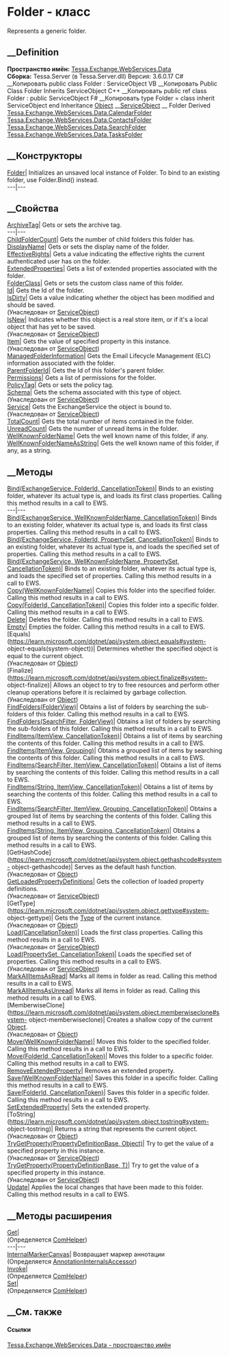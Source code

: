 # Folder - класс
Represents a generic folder.
## __Definition
 **Пространство имён:**
[Tessa.Exchange.WebServices.Data](N_Tessa_Exchange_WebServices_Data.htm)  
 **Сборка:** Tessa.Server (в Tessa.Server.dll) Версия: 3.6.0.17
C# __Копировать
     public class Folder : ServiceObject
VB __Копировать
     Public Class Folder
    	Inherits ServiceObject
C++ __Копировать
     public ref class Folder : public ServiceObject
F# __Копировать
     type Folder = 
        class
            inherit ServiceObject
        end
Inheritance
    [Object](https://learn.microsoft.com/dotnet/api/system.object) __[ServiceObject](T_Tessa_Exchange_WebServices_Data_ServiceObject.htm) __ Folder
Derived
[Tessa.Exchange.WebServices.Data.CalendarFolder](T_Tessa_Exchange_WebServices_Data_CalendarFolder.htm)
[Tessa.Exchange.WebServices.Data.ContactsFolder](T_Tessa_Exchange_WebServices_Data_ContactsFolder.htm)
[Tessa.Exchange.WebServices.Data.SearchFolder](T_Tessa_Exchange_WebServices_Data_SearchFolder.htm)
[Tessa.Exchange.WebServices.Data.TasksFolder](T_Tessa_Exchange_WebServices_Data_TasksFolder.htm)
##  __Конструкторы
[Folder](M_Tessa_Exchange_WebServices_Data_Folder__ctor.htm)|  Initializes an
unsaved local instance of Folder. To bind to an existing folder, use
Folder.Bind() instead.  
---|---  
## __Свойства
[ArchiveTag](P_Tessa_Exchange_WebServices_Data_Folder_ArchiveTag.htm)|  Gets
or sets the archive tag.  
---|---  
[ChildFolderCount](P_Tessa_Exchange_WebServices_Data_Folder_ChildFolderCount.htm)|
Gets the number of child folders this folder has.  
[DisplayName](P_Tessa_Exchange_WebServices_Data_Folder_DisplayName.htm)|  Gets
or sets the display name of the folder.  
[EffectiveRights](P_Tessa_Exchange_WebServices_Data_Folder_EffectiveRights.htm)|
Gets a value indicating the effective rights the current authenticated user
has on the folder.  
[ExtendedProperties](P_Tessa_Exchange_WebServices_Data_Folder_ExtendedProperties.htm)|
Gets a list of extended properties associated with the folder.  
[FolderClass](P_Tessa_Exchange_WebServices_Data_Folder_FolderClass.htm)|  Gets
or sets the custom class name of this folder.  
[Id](P_Tessa_Exchange_WebServices_Data_Folder_Id.htm)|  Gets the Id of the
folder.  
[IsDirty](P_Tessa_Exchange_WebServices_Data_ServiceObject_IsDirty.htm)|  Gets
a value indicating whether the object has been modified and should be saved.  
(Унаследован от
[ServiceObject](T_Tessa_Exchange_WebServices_Data_ServiceObject.htm))  
[IsNew](P_Tessa_Exchange_WebServices_Data_ServiceObject_IsNew.htm)|  Indicates
whether this object is a real store item, or if it's a local object that has
yet to be saved.  
(Унаследован от
[ServiceObject](T_Tessa_Exchange_WebServices_Data_ServiceObject.htm))  
[Item](P_Tessa_Exchange_WebServices_Data_ServiceObject_Item.htm)|  Gets the
value of specified property in this instance.  
(Унаследован от
[ServiceObject](T_Tessa_Exchange_WebServices_Data_ServiceObject.htm))  
[ManagedFolderInformation](P_Tessa_Exchange_WebServices_Data_Folder_ManagedFolderInformation.htm)|
Gets the Email Lifecycle Management (ELC) information associated with the
folder.  
[ParentFolderId](P_Tessa_Exchange_WebServices_Data_Folder_ParentFolderId.htm)|
Gets the Id of this folder's parent folder.  
[Permissions](P_Tessa_Exchange_WebServices_Data_Folder_Permissions.htm)|  Gets
a list of permissions for the folder.  
[PolicyTag](P_Tessa_Exchange_WebServices_Data_Folder_PolicyTag.htm)|  Gets or
sets the policy tag.  
[Schema](P_Tessa_Exchange_WebServices_Data_ServiceObject_Schema.htm)|  Gets
the schema associated with this type of object.  
(Унаследован от
[ServiceObject](T_Tessa_Exchange_WebServices_Data_ServiceObject.htm))  
[Service](P_Tessa_Exchange_WebServices_Data_ServiceObject_Service.htm)|  Gets
the ExchangeService the object is bound to.  
(Унаследован от
[ServiceObject](T_Tessa_Exchange_WebServices_Data_ServiceObject.htm))  
[TotalCount](P_Tessa_Exchange_WebServices_Data_Folder_TotalCount.htm)|  Gets
the total number of items contained in the folder.  
[UnreadCount](P_Tessa_Exchange_WebServices_Data_Folder_UnreadCount.htm)|  Gets
the number of unread items in the folder.  
[WellKnownFolderName](P_Tessa_Exchange_WebServices_Data_Folder_WellKnownFolderName.htm)|
Gets the well known name of this folder, if any.  
[WellKnownFolderNameAsString](P_Tessa_Exchange_WebServices_Data_Folder_WellKnownFolderNameAsString.htm)|
Gets the well known name of this folder, if any, as a string.  
## __Методы
[Bind(ExchangeService, FolderId,
CancellationToken)](M_Tessa_Exchange_WebServices_Data_Folder_Bind.htm)|  Binds
to an existing folder, whatever its actual type is, and loads its first class
properties. Calling this method results in a call to EWS.  
---|---  
[Bind(ExchangeService, WellKnownFolderName,
CancellationToken)](M_Tessa_Exchange_WebServices_Data_Folder_Bind_2.htm)|
Binds to an existing folder, whatever its actual type is, and loads its first
class properties. Calling this method results in a call to EWS.  
[Bind(ExchangeService, FolderId, PropertySet,
CancellationToken)](M_Tessa_Exchange_WebServices_Data_Folder_Bind_1.htm)|
Binds to an existing folder, whatever its actual type is, and loads the
specified set of properties. Calling this method results in a call to EWS.  
[Bind(ExchangeService, WellKnownFolderName, PropertySet,
CancellationToken)](M_Tessa_Exchange_WebServices_Data_Folder_Bind_3.htm)|
Binds to an existing folder, whatever its actual type is, and loads the
specified set of properties. Calling this method results in a call to EWS.  
[Copy(WellKnownFolderName)](M_Tessa_Exchange_WebServices_Data_Folder_Copy_1.htm)|
Copies this folder into the specified folder. Calling this method results in a
call to EWS.  
[Copy(FolderId,
CancellationToken)](M_Tessa_Exchange_WebServices_Data_Folder_Copy.htm)|
Copies this folder into a specific folder. Calling this method results in a
call to EWS.  
[Delete](M_Tessa_Exchange_WebServices_Data_Folder_Delete.htm)|  Deletes the
folder. Calling this method results in a call to EWS.  
[Empty](M_Tessa_Exchange_WebServices_Data_Folder_Empty.htm)|  Empties the
folder. Calling this method results in a call to EWS.  
[Equals](https://learn.microsoft.com/dotnet/api/system.object.equals#system-
object-equals\(system-object\))| Determines whether the specified object is
equal to the current object.  
(Унаследован от
[Object](https://learn.microsoft.com/dotnet/api/system.object))  
[Finalize](https://learn.microsoft.com/dotnet/api/system.object.finalize#system-
object-finalize)| Allows an object to try to free resources and perform other
cleanup operations before it is reclaimed by garbage collection.  
(Унаследован от
[Object](https://learn.microsoft.com/dotnet/api/system.object))  
[FindFolders(FolderView)](M_Tessa_Exchange_WebServices_Data_Folder_FindFolders.htm)|
Obtains a list of folders by searching the sub-folders of this folder. Calling
this method results in a call to EWS.  
[FindFolders(SearchFilter,
FolderView)](M_Tessa_Exchange_WebServices_Data_Folder_FindFolders_1.htm)|
Obtains a list of folders by searching the sub-folders of this folder. Calling
this method results in a call to EWS.  
[FindItems(ItemView,
CancellationToken)](M_Tessa_Exchange_WebServices_Data_Folder_FindItems_2.htm)|
Obtains a list of items by searching the contents of this folder. Calling this
method results in a call to EWS.  
[FindItems(ItemView,
Grouping)](M_Tessa_Exchange_WebServices_Data_Folder_FindItems_3.htm)|  Obtains
a grouped list of items by searching the contents of this folder. Calling this
method results in a call to EWS.  
[FindItems(SearchFilter, ItemView,
CancellationToken)](M_Tessa_Exchange_WebServices_Data_Folder_FindItems_4.htm)|
Obtains a list of items by searching the contents of this folder. Calling this
method results in a call to EWS.  
[FindItems(String, ItemView,
CancellationToken)](M_Tessa_Exchange_WebServices_Data_Folder_FindItems.htm)|
Obtains a list of items by searching the contents of this folder. Calling this
method results in a call to EWS.  
[FindItems(SearchFilter, ItemView, Grouping,
CancellationToken)](M_Tessa_Exchange_WebServices_Data_Folder_FindItems_5.htm)|
Obtains a grouped list of items by searching the contents of this folder.
Calling this method results in a call to EWS.  
[FindItems(String, ItemView, Grouping,
CancellationToken)](M_Tessa_Exchange_WebServices_Data_Folder_FindItems_1.htm)|
Obtains a grouped list of items by searching the contents of this folder.
Calling this method results in a call to EWS.  
[GetHashCode](https://learn.microsoft.com/dotnet/api/system.object.gethashcode#system-
object-gethashcode)| Serves as the default hash function.  
(Унаследован от
[Object](https://learn.microsoft.com/dotnet/api/system.object))  
[GetLoadedPropertyDefinitions](M_Tessa_Exchange_WebServices_Data_ServiceObject_GetLoadedPropertyDefinitions.htm)|
Gets the collection of loaded property definitions.  
(Унаследован от
[ServiceObject](T_Tessa_Exchange_WebServices_Data_ServiceObject.htm))  
[GetType](https://learn.microsoft.com/dotnet/api/system.object.gettype#system-
object-gettype)| Gets the
[Type](https://learn.microsoft.com/dotnet/api/system.type) of the current
instance.  
(Унаследован от
[Object](https://learn.microsoft.com/dotnet/api/system.object))  
[Load(CancellationToken)](M_Tessa_Exchange_WebServices_Data_ServiceObject_Load.htm)|
Loads the first class properties. Calling this method results in a call to
EWS.  
(Унаследован от
[ServiceObject](T_Tessa_Exchange_WebServices_Data_ServiceObject.htm))  
[Load(PropertySet,
CancellationToken)](M_Tessa_Exchange_WebServices_Data_ServiceObject_Load_1.htm)|
Loads the specified set of properties. Calling this method results in a call
to EWS.  
(Унаследован от
[ServiceObject](T_Tessa_Exchange_WebServices_Data_ServiceObject.htm))  
[MarkAllItemsAsRead](M_Tessa_Exchange_WebServices_Data_Folder_MarkAllItemsAsRead.htm)|
Marks all items in folder as read. Calling this method results in a call to
EWS.  
[MarkAllItemsAsUnread](M_Tessa_Exchange_WebServices_Data_Folder_MarkAllItemsAsUnread.htm)|
Marks all items in folder as read. Calling this method results in a call to
EWS.  
[MemberwiseClone](https://learn.microsoft.com/dotnet/api/system.object.memberwiseclone#system-
object-memberwiseclone)| Creates a shallow copy of the current
[Object](https://learn.microsoft.com/dotnet/api/system.object).  
(Унаследован от
[Object](https://learn.microsoft.com/dotnet/api/system.object))  
[Move(WellKnownFolderName)](M_Tessa_Exchange_WebServices_Data_Folder_Move_1.htm)|
Moves this folder to the specified folder. Calling this method results in a
call to EWS.  
[Move(FolderId,
CancellationToken)](M_Tessa_Exchange_WebServices_Data_Folder_Move.htm)|  Moves
this folder to a specific folder. Calling this method results in a call to
EWS.  
[RemoveExtendedProperty](M_Tessa_Exchange_WebServices_Data_Folder_RemoveExtendedProperty.htm)|
Removes an extended property.  
[Save(WellKnownFolderName)](M_Tessa_Exchange_WebServices_Data_Folder_Save_1.htm)|
Saves this folder in a specific folder. Calling this method results in a call
to EWS.  
[Save(FolderId,
CancellationToken)](M_Tessa_Exchange_WebServices_Data_Folder_Save.htm)|  Saves
this folder in a specific folder. Calling this method results in a call to
EWS.  
[SetExtendedProperty](M_Tessa_Exchange_WebServices_Data_Folder_SetExtendedProperty.htm)|
Sets the extended property.  
[ToString](https://learn.microsoft.com/dotnet/api/system.object.tostring#system-
object-tostring)| Returns a string that represents the current object.  
(Унаследован от
[Object](https://learn.microsoft.com/dotnet/api/system.object))  
[TryGetProperty(PropertyDefinitionBase,
Object)](M_Tessa_Exchange_WebServices_Data_ServiceObject_TryGetProperty.htm)|
Try to get the value of a specified property in this instance.  
(Унаследован от
[ServiceObject](T_Tessa_Exchange_WebServices_Data_ServiceObject.htm))  
[TryGetProperty<T>(PropertyDefinitionBase,
T)](M_Tessa_Exchange_WebServices_Data_ServiceObject_TryGetProperty__1.htm)|
Try to get the value of a specified property in this instance.  
(Унаследован от
[ServiceObject](T_Tessa_Exchange_WebServices_Data_ServiceObject.htm))  
[Update](M_Tessa_Exchange_WebServices_Data_Folder_Update.htm)|  Applies the
local changes that have been made to this folder. Calling this method results
in a call to EWS.  
## __Методы расширения
[Get](M_Tessa_Extensions_Default_Client_EDS_ComHelper_Get.htm)|  
(Определяется
[ComHelper](T_Tessa_Extensions_Default_Client_EDS_ComHelper.htm))  
---|---  
[InternalMarkerCanvas](M_Tessa_UI_Views_Charting_Annotations_AnnotationInternalsAccessor_InternalMarkerCanvas.htm)|
Возвращает маркер аннотации  
(Определяется
[AnnotationInternalsAccessor](T_Tessa_UI_Views_Charting_Annotations_AnnotationInternalsAccessor.htm))  
[Invoke](M_Tessa_Extensions_Default_Client_EDS_ComHelper_Invoke.htm)|  
(Определяется
[ComHelper](T_Tessa_Extensions_Default_Client_EDS_ComHelper.htm))  
[Set](M_Tessa_Extensions_Default_Client_EDS_ComHelper_Set.htm)|  
(Определяется
[ComHelper](T_Tessa_Extensions_Default_Client_EDS_ComHelper.htm))  
##  __См. также
#### Ссылки
[Tessa.Exchange.WebServices.Data - пространство
имён](N_Tessa_Exchange_WebServices_Data.htm)
